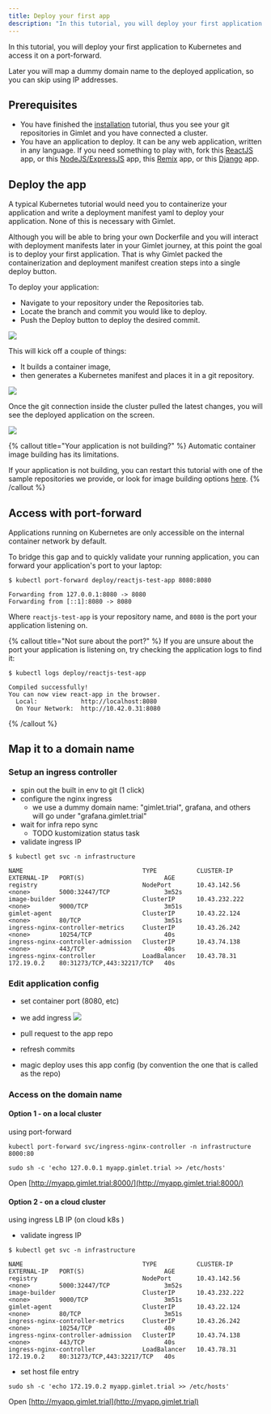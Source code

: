 ```yaml
---
title: Deploy your first app
description: "In this tutorial, you will deploy your first application to Kubernetes and access it on a port-forward."
---
```


In this tutorial, you will deploy your first application to Kubernetes and access it on a port-forward.

Later you will map a dummy domain name to the deployed application, so you can skip using IP addresses.

## Prerequisites
- You have finished the [installation](/docs/installation) tutorial, thus you see your git repositories in Gimlet and you have connected a cluster.
- You have an application to deploy. It can be any web application, written in any language. If you need something to play with, fork this [ReactJS](https://github.com/gimlet-io/reactjs-test-app) app, or this [NodeJS/ExpressJS]() app, this [Remix]() app, or this [Django]() app.

## Deploy the app

A typical Kubernetes tutorial would need you to containerize your application and write a deployment manifest yaml to deploy your application. None of this is necessary with Gimlet.

Although you will be able to bring your own Dockerfile and you will interact with deployment manifests later in your Gimlet journey, at this point the goal is to deploy your first application. That is why Gimlet packed the containerization and deployment manifest creation steps into a single deploy button.

To deploy your application:
- Navigate to your repository under the Repositories tab.
- Locate the branch and commit you would like to deploy.
- Push the Deploy button to deploy the desired commit.

![](/deploy-button.png)

This will kick off a couple of things:

- It builds a container image,
- then generates a Kubernetes manifest and places it in a git repository.

![](/image-build.png)

Once the git connection inside the cluster pulled the latest changes, you will see the deployed application on the screen.

![](/deployed.png)

{% callout title="Your application is not building?" %}
Automatic container image building has its limitations.

If your application is not building, you can restart this tutorial with one of the sample repositories we provide, or look for image building options [here](/docs/when-the-image-is-not-building).
{% /callout %}
## Access with port-forward

Applications running on Kubernetes are only accessible on the internal container network by default.

To bridge this gap and to quickly validate your running application, you can forward your application's port to your laptop:

```
$ kubectl port-forward deploy/reactjs-test-app 8080:8080

Forwarding from 127.0.0.1:8080 -> 8080
Forwarding from [::1]:8080 -> 8080
```

Where `reactjs-test-app` is your repository name, and `8080` is the port your application listening on.

{% callout title="Not sure about the port?" %}
If you are unsure about the port your application is listening on, try checking the application logs to find it:

```
$ kubectl logs deploy/reactjs-test-app

Compiled successfully!
You can now view react-app in the browser.
  Local:            http://localhost:8080
  On Your Network:  http://10.42.0.31:8080
```
{% /callout %}

## Map it to a domain name

### Setup an ingress controller
  - spin out the built in env to git (1 click)
  - configure the nginx ingress
    - we use a dummy domain name: "gimlet.trial", grafana, and others will go under "grafana.gimlet.trial"
  - wait for infra repo sync
    - TODO kustomization status task
  - validate ingress IP
```
$ kubectl get svc -n infrastructure

NAME                                 TYPE           CLUSTER-IP      EXTERNAL-IP   PORT(S)                      AGE
registry                             NodePort       10.43.142.56    <none>        5000:32447/TCP               3m52s
image-builder                        ClusterIP      10.43.232.222   <none>        9000/TCP                     3m51s
gimlet-agent                         ClusterIP      10.43.22.124    <none>        80/TCP                       3m51s
ingress-nginx-controller-metrics     ClusterIP      10.43.26.242    <none>        10254/TCP                    40s
ingress-nginx-controller-admission   ClusterIP      10.43.74.138    <none>        443/TCP                      40s
ingress-nginx-controller             LoadBalancer   10.43.78.31     172.19.0.2    80:31273/TCP,443:32217/TCP   40s
```

### Edit application config
  - set container port (8080, etc)
  - we add ingress
![](/ingress.png)
  - pull request to the app repo

- refresh commits
- magic deploy uses this app config (by convention the one that is called as the repo)

### Access on the domain name

#### Option 1 - on a local cluster
using port-forward
```
kubectl port-forward svc/ingress-nginx-controller -n infrastructure 8000:80

sudo sh -c 'echo 127.0.0.1 myapp.gimlet.trial >> /etc/hosts'
```

Open [http://myapp.gimlet.trial:8000/](http://myapp.gimlet.trial:8000/)

#### Option 2 - on a cloud cluster
using ingress LB IP (on cloud k8s )

  - validate ingress IP
```
$ kubectl get svc -n infrastructure

NAME                                 TYPE           CLUSTER-IP      EXTERNAL-IP   PORT(S)                      AGE
registry                             NodePort       10.43.142.56    <none>        5000:32447/TCP               3m52s
image-builder                        ClusterIP      10.43.232.222   <none>        9000/TCP                     3m51s
gimlet-agent                         ClusterIP      10.43.22.124    <none>        80/TCP                       3m51s
ingress-nginx-controller-metrics     ClusterIP      10.43.26.242    <none>        10254/TCP                    40s
ingress-nginx-controller-admission   ClusterIP      10.43.74.138    <none>        443/TCP                      40s
ingress-nginx-controller             LoadBalancer   10.43.78.31     172.19.0.2    80:31273/TCP,443:32217/TCP   40s
```
  - set host file entry
  
```
sudo sh -c 'echo 172.19.0.2 myapp.gimlet.trial >> /etc/hosts'
```

Open [http://myapp.gimlet.trial](http://myapp.gimlet.trial)

